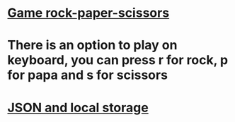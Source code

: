 # [Game rock-paper-scissors](https://jakubtabor.github.io/Game_rock_paper_scisors_JavaScript/)
# There is an option to play on keyboard, you can press r for rock, p for papa and s for scissors

# [JSON and local storage](https://github.com/JakubTabor/Game_rock_paper_scisors_JavaScript/blob/rock-paper-scissors/Description/JSON_and_local_storage)
